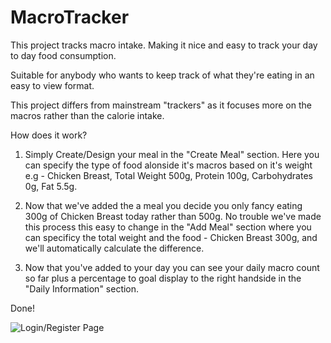 # MacroTracker

This project tracks macro intake. Making it nice and easy to track your day to day food consumption. 

Suitable for anybody who wants to keep track of what they're eating in an easy to view format.

This project differs from mainstream "trackers" as it focuses more on the macros rather than the calorie intake. 

How does it work?

1. Simply Create/Design your meal in the "Create Meal" section. Here you can specify the type of food alonside it's macros based on it's weight 
e.g - Chicken Breast,  Total Weight 500g, Protein 100g, Carbohydrates 0g, Fat 5.5g.

2. Now that we've added the a meal you decide you only fancy eating 300g of Chicken Breast today rather than 500g. No trouble we've made this process this easy to change in the "Add Meal" section where you can specificy the total weight and the food - Chicken Breast 300g, and we'll automatically calculate the difference. 

3. Now that you've added to your day you can see your daily macro count so far plus a percentage to goal display to the right handside in the "Daily Information" section. 

Done!


![Login/Register Page](C:/Users/Conor/OneDrive/Pictures/AccountLogin.jpg)
